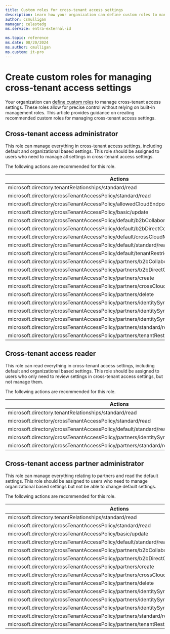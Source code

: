 ```yaml
---
title: Custom roles for cross-tenant access settings
description: Learn how your organization can define custom roles to manage cross-tenant access settings, allowing for precise control without relying on built-in management roles.
author: csmulligan
manager: celestedg
ms.service: entra-external-id

ms.topic: reference
ms.date: 08/20/2024
ms.author: cmulligan
ms.custom: it-pro
---
```


# Create custom roles for managing cross-tenant access settings

Your organization can [define custom roles](../identity/role-based-access-control/custom-create.md) to manage cross-tenant access settings. These roles allow for precise control without relying on built-in management roles. This article provides guidance on creating recommended custom roles for managing cross-tenant access settings.

## Cross-tenant access administrator

This role can manage everything in cross-tenant access settings, including default and organizational based settings. This role should be assigned to users who need to manage all settings in cross-tenant access settings.

The following actions are recommended for this role.

| Actions |
| ------- |
| microsoft.directory.tenantRelationships/standard/read |
| microsoft.directory/crossTenantAccessPolicy/standard/read |
| microsoft.directory/crossTenantAccessPolicy/allowedCloudEndpoints/update |
| microsoft.directory/crossTenantAccessPolicy/basic/update |
| microsoft.directory/crossTenantAccessPolicy/default/b2bCollaboration/update |
| microsoft.directory/crossTenantAccessPolicy/default/b2bDirectConnect/update |
| microsoft.directory/crossTenantAccessPolicy/default/crossCloudMeetings/update |
| microsoft.directory/crossTenantAccessPolicy/default/standard/read |
| microsoft.directory/crossTenantAccessPolicy/default/tenantRestrictions/update |
| microsoft.directory/crossTenantAccessPolicy/partners/b2bCollaboration/update |
| microsoft.directory/crossTenantAccessPolicy/partners/b2bDirectConnect/update |
| microsoft.directory/crossTenantAccessPolicy/partners/create |
| microsoft.directory/crossTenantAccessPolicy/partners/crossCloudMeetings/update |
| microsoft.directory/crossTenantAccessPolicy/partners/delete |
| microsoft.directory/crossTenantAccessPolicy/partners/identitySynchronization/basic/update |
| microsoft.directory/crossTenantAccessPolicy/partners/identitySynchronization/create |
| microsoft.directory/crossTenantAccessPolicy/partners/identitySynchronization/standard/read |
| microsoft.directory/crossTenantAccessPolicy/partners/standard/read |
| microsoft.directory/crossTenantAccessPolicy/partners/tenantRestrictions/update |

## Cross-tenant access reader

This role can read everything in cross-tenant access settings, including default and organizational based settings. This role should be assigned to users who only need to review settings in cross-tenant access settings, but not manage them.

The following actions are recommended for this role.

| Actions |
| ------- |
| microsoft.directory.tenantRelationships/standard/read |
| microsoft.directory/crossTenantAccessPolicy/standard/read |
| microsoft.directory/crossTenantAccessPolicy/default/standard/read |
| microsoft.directory/crossTenantAccessPolicy/partners/identitySynchronization/standard/read |
| microsoft.directory/crossTenantAccessPolicy/partners/standard/read |

## Cross-tenant access partner administrator

This role can manage everything relating to partners and read the default settings. This role should be assigned to users who need to manage organizational based settings but not be able to change default settings.

The following actions are recommended for this role.

| Actions |
| ------- |
| microsoft.directory.tenantRelationships/standard/read |
| microsoft.directory/crossTenantAccessPolicy/standard/read |
| microsoft.directory/crossTenantAccessPolicy/basic/update |
| microsoft.directory/crossTenantAccessPolicy/default/standard/read |
| microsoft.directory/crossTenantAccessPolicy/partners/b2bCollaboration/update |
| microsoft.directory/crossTenantAccessPolicy/partners/b2bDirectConnect/update |
| microsoft.directory/crossTenantAccessPolicy/partners/create |
| microsoft.directory/crossTenantAccessPolicy/partners/crossCloudMeetings/update |
| microsoft.directory/crossTenantAccessPolicy/partners/delete |
| microsoft.directory/crossTenantAccessPolicy/partners/identitySynchronization/basic/update |
| microsoft.directory/crossTenantAccessPolicy/partners/identitySynchronization/create |
| microsoft.directory/crossTenantAccessPolicy/partners/identitySynchronization/standard/read |
| microsoft.directory/crossTenantAccessPolicy/partners/standard/read |
| microsoft.directory/crossTenantAccessPolicy/partners/tenantRestrictions/update |
